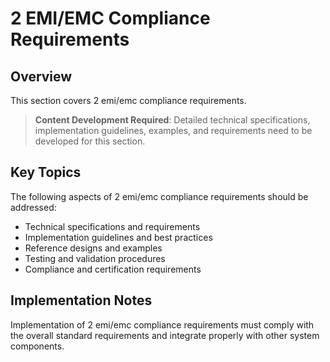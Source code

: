 # 2 EMI/EMC Compliance Requirements

## Overview

This section covers 2 emi/emc compliance requirements.

> **Content Development Required**: Detailed technical specifications, implementation guidelines, examples, and requirements need to be developed for this section.

## Key Topics

The following aspects of 2 emi/emc compliance requirements should be addressed:

- Technical specifications and requirements
- Implementation guidelines and best practices
- Reference designs and examples
- Testing and validation procedures
- Compliance and certification requirements

## Implementation Notes

Implementation of 2 emi/emc compliance requirements must comply with the overall standard requirements and integrate properly with other system components.


